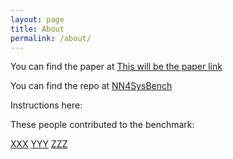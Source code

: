 ```yaml
---
layout: page
title: About
permalink: /about/
---
```


You can find the paper at [This will be the paper link]()

You can find the repo at [NN4SysBench](https://github.com/Khoury-srg/NN4SysBench)

Instructions here: 

These people contributed to the benchmark:

[XXX](https://github.com/Khoury-srg/NN4SysBench)
[YYY](https://github.com/Khoury-srg/NN4SysBench)
[ZZZ](https://github.com/Khoury-srg/NN4SysBench)